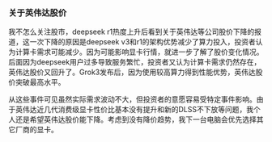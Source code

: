  ### 关于英伟达股价

我不怎么关注股市，deepseek r1热度上升后看到关于英伟达等公司股价下降的报道，这一次下降的原因是deepseek v3和r1的架构优势减少了算力投入，投资者认为计算卡需求可能减少。因为可能影响显卡行情，就进一步了解了股价变化情况。后面因为deepseek用户过多导致服务繁忙，投资者又认为计算卡需求仍然存在，英伟达股价又回升了。Grok3发布后，因为使用较高算力得到性能优势，英伟达股价突破最高水平。

从这些事件可见虽然实际需求波动不大，但投资者的意愿容易受特定事件影响。由于英伟达近几代消费级显卡性价比基本没有提升和新的DLSS不下放等问题，我个人还是希望英伟达股价能下降。考虑到没有降价趋势，我下一台电脑会优先选择其它厂商的显卡。